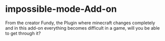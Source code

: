 # impossible-mode-Add-on
From the creator Fundy, the Plugin where minecraft changes completely and in this add-on everything becomes difficult in a game, will you be able to get through it?
